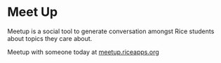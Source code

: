 Meet Up
=======

Meetup is a social tool to generate conversation amongst Rice students about topics they care about.

Meetup with someone today at [meetup.riceapps.org](meetup.riceapps.org)